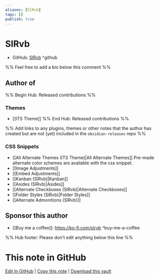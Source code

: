 ```yaml
---
aliases: [SlRvb]
tags: []
publish: true
---
```


# SlRvb

- GitHub: [SlRvb](https://github.com/SlRvb/) ^github
  <!-- - Discord: `@` ^discord-->
  <!-- - Website: <https://> ^website-->
  <!-- - [[Publish sites|Publish site]]: <https://> ^publish-->

%% Feel free to add a bio below this comment %%

## Author of

%% Begin Hub: Released contributions %%

### Themes

- [[ITS Theme]]
  %% End Hub: Released contributions %%

%% Add links to any plugins, themes or other notes that the author has created but are not (yet) included in the `obsidian-releases` repo %%

### CSS Snippets

- [[All Alternate Themes (ITS Theme)|All Alternate Themes]]
  Pre-made alternate color schemes are available with the css snippet.
- [[Image Adjustments]]
- [[Embed Adjustments]]
- [[Kanban (SlRvb)|Kanban]]
- [[Asides (SlRvb)|Asides]]
- [[Alternate Checkboxes (SlRvb)|Alternate Checkboxes]]
- [[Folder Styles (SlRvb)|Folder Styles]]
- [[Alternate Admonitions (SlRvb)]]

<!--
### Unlisted plugins
-->

<!--
### Others
-->

## Sponsor this author

- [[Buy me a coffee]]: <https://ko-fi.com/slrvb> ^buy-me-a-coffee

<!--
- [[GitHub sponsors]]: [Sponsor @SlRvb on GitHub Sponsors](https://github.com/sponsors/SlRvb) ^github-sponsor
- [[PayPal]]: ^paypal
- [[Patreon]]: ^patreon

-->

<!--
## Follow this author
-->

<!-- - [[YouTube Channels|On YouTube]]: <https://> ^youtube-->
<!-- - Twitter: <https://> ^twitter-->
<!-- - ... -->

%% Hub footer: Please don't edit anything below this line %%

# This note in GitHub

<span class="git-footer">[Edit In GitHub](https://github.dev/obsidian-community/obsidian-hub/blob/main/01%20-%20Community/People/SlRvb.md "git-hub-edit-note") | [Copy this note](https://raw.githubusercontent.com/obsidian-community/obsidian-hub/main/01%20-%20Community/People/SlRvb.md "git-hub-copy-note") | [Download this vault](https://github.com/obsidian-community/obsidian-hub/archive/refs/heads/main.zip "git-hub-download-vault") </span>
